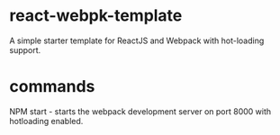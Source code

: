 # react-webpk-template
A simple starter template for ReactJS and Webpack with hot-loading support.

# commands
NPM start  - starts the webpack development server on port 8000 with hotloading enabled.
